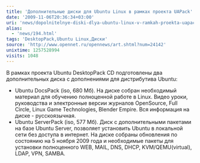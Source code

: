 ```yaml
---
title: 'Дополнительные диски для Ubuntu Linux в рамках проекта UAPack'
date: '2009-11-06T20:36:34+03:00'
uri: 'news/dopolnitelnye-diski-dlya-ubuntu-linux-v-ramkah-proekta-uapack'
alias: 
  - 'news/194.html'
tags: 'DesktopPack,Ubuntu Linux,Диски'
source: 'http://www.opennet.ru/opennews/art.shtml?num=24142'
unixtime: 1257528994
visits: 1048
---
```

В рамках проекта Ubuntu DesktopPack CD подготовлены два дополнительных диска с дополнениями для дистрибутива Ubuntu:

*   Ubuntu DocsPack (iso, 680 Мб). На диске собран необходимый материал для обучению полноценной работе в Linux. Видео уроки, руководства и электронные версии журналов OpenSource, Full Circle, Linux Game Technologies, Blender Empire. Вся информация на диске - русскоязычная.
*   Ubuntu ServerPack (iso, 577 Мб). Диск с дополнительными пакетами на базе Ubuntu Server, позволяет установить Ubuntu в локальной сети без доступа в интернет. На диске собраны обновления по состоянию на 5 ноября 2009 года и необходимые пакеты для установки полноценного WEB, MAIL, DNS, DHCP, KVM/QEMU(virtual), LDAP, VPN, SAMBA.
